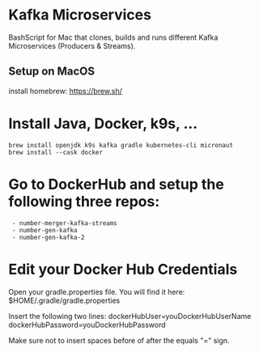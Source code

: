 # Kafka Microservices

BashScript for Mac that clones, builds and runs different Kafka Microservices (Producers & Streams).


## Setup on MacOS

install homebrew: https://brew.sh/

# Install Java, Docker, k9s, ...

    brew install openjdk k9s kafka gradle kubernetes-cli micronaut
    brew install --cask docker

# Go to DockerHub and setup the following three repos:
     - number-merger-kafka-streams
     - number-gen-kafka
     - number-gen-kafka-2

# Edit your Docker Hub Credentials
Open your gradle.properties file. You will find it here:
    $HOME/.gradle/gradle.properties

Insert the following two lines:
    dockerHubUser=youDockerHubUserName
    dockerHubPassword=youDockerHubPassword

Make sure not to insert spaces before of after the equals "=" sign. 
